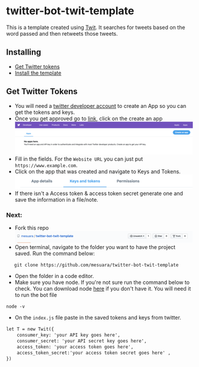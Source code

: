 # twitter-bot-twit-template
 This is a template created using [Twit](https://github.com/ttezel/twit). It searches for tweets based on the word passed and then retweets those tweets.

 ## Installing

 * [Get Twitter tokens](https://github.com/git/git/blob/master/README#L1)
 * [Install the template](https://github.com/git/git/blob/master/README#L20)


## Get Twitter Tokens

* You will need a [twitter developer account](https://developer.twitter.com/en/apps) to create an App so you can get the tokens and keys. 
* Once you get approved go to [link](https://developer.twitter.com/en/apps), click on the create an app
![create an app](./images/createanapp.png)
* Fill in the fields. For the `Website URL` you can just put `https://www.example.com`.
* Click on the app that was created and navigate to Keys and Tokens.
![keys and tokens](./images/keysandtokens.png)
* If there isn't a Access token & access token secret generate one and save the information in a file/note.

### Next:

- Fork this repo
![Fork](./images/fork.png)
- Open terminal, navigate to the folder you want to have the project saved. Run the command below:
 ```shell
    git clone https://github.com/mesuara/twitter-bot-twit-template
 ```
- Open the folder in a code editor. 
- Make sure you have node. If you're not sure run the command below to check. You can download node [here](https://nodejs.org/en/download/) if you don't have it. You will need it to run the bot file
```shell
node -v
```
- On the `index.js` file paste in the saved tokens and keys from twitter.
```shell
let T = new Twit({
    consumer_key: 'your API key goes here',
    consumer_secret: 'your API secret key goes here',
    access_token: 'your access token goes here',
    access_token_secret:'your access token secret goes here' ,
})
```

